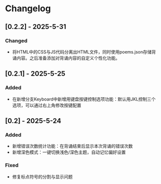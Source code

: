 # Changelog

## [0.2.2] - 2025-5-31
### Changed
- 将HTML中的CSS与JS代码分离出HTML文件，同时使用poems.json存储背诵内容。之后准备添加对背诵内容的自定义个性化功能。

## [0.2.1] - 2025-5-25
### Added
- 在新增分支Keyboard中新增用键盘按键控制选项功能：默认用JKL控制三个选项，可以通过右上角修改按键配置

## [0.2] - 2025-5-24
### Added
- 新增错误次数统计功能：在背诵结束后显示本次背诵的错误次数
- 新增深色模式：一键切换浅色/深色主题，自动记忆偏好设置

### Fixed
- 修复标点符号的分割与显示问题

<!-- 
### Added     (新功能)
### Changed   (现有功能修改)
### Deprecated (即将删除的功能)
### Removed    (已删除功能)
### Fixed      (问题修复)
### Security   (安全相关更新)
 -->
